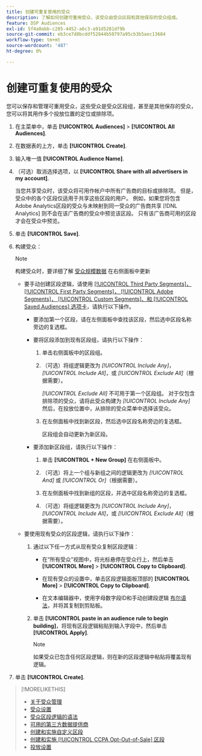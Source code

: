 ```yaml
---
title: 创建可重复使用的受众
description: 了解如何创建可重用受众，该受众由受众区段和其他保存的受众组成。
feature: DSP Audiences
exl-id: 5f4a0abb-c285-4452-a6c3-a91d5281df9b
source-git-commit: eb3ce7d8bcddf52844b50797a95cb3b5aec13684
workflow-type: tm+mt
source-wordcount: '487'
ht-degree: 0%

---
```


# 创建可重复使用的受众

<!-- "Saved audience" is used in UI (where?), but "saved" is a state, not a type. "Reusable audience" sounds better in a description. "Audience template" isn't right, either, since it implies you can edit it on the fly to create a new, different audience. Some other term? -->

您可以保存和管理可重用受众，这些受众是受众区段组，甚至是其他保存的受众，您可以将其用作多个投放位置的定位或排除项。

1. 在主菜单中，单击 **[!UICONTROL Audiences]** > **[!UICONTROL All Audiences]**.

1. 在数据表的上方，单击 **[!UICONTROL Create]**.

1. 输入唯一值 **[!UICONTROL Audience Name]**.

1. （可选）取消选择选项，以 **[!UICONTROL Share with all advertisers in my account]**.

   当您共享受众时，该受众将可用作帐户中所有广告商的目标或排除项。 但是，受众中的各个区段仅适用于共享这些区段的用户。 例如，如果您将包含Adobe Analytics区段的受众与未映射到同一受众的广告商共享 [!DNL Analytics] 则不会在该广告商的受众中预览该区段。 只有该广告商可用的区段才会在受众中预览。

1. 单击 **[!UICONTROL Save]**.

1. 构建受众：

   >[!NOTE]
   >
   >构建受众时，要详细了解 [受众规模数据](audience-about.md) 在右侧面板中更新

   * 要手动创建区段逻辑，请使用 [[!UICONTROL Third Party Segments]， [!UICONTROL First Party Segments]， [!UICONTROL Adobe Segments]， [!UICONTROL Custom Segments]、和 [!UICONTROL Saved Audiences] 选项卡](audience-settings.md)，请执行以下操作。

      * 要添加第一个区段，请在左侧面板中查找该区段，然后选中区段名称旁边的复选框。

      * 要将区段添加到现有区段组，请执行以下操作：

         1. 单击右侧面板中的区段组。

         1. （可选）将组逻辑更改为 *[!UICONTROL Include Any]*， *[!UICONTROL Include All]*，或 *[!UICONTROL Exclude All]*（根据需要）。

            *[!UICONTROL Exclude All]* 不可用于第一个区段组。 对于仅包含排除项的受众，请将此受众构建为 *[!UICONTROL Include Any]* 然后，在投放位置中，从排除的受众菜单中选择该受众。

         1. 在左侧面板中找到新区段，然后选中区段名称旁边的复选框。

            区段组会自动更新为新区段。

      * 要添加新区段组，请执行以下操作：

         1. 单击 **[!UICONTROL + New Group]** 在右侧面板中。

         1. （可选）将上一个组与新组之间的逻辑更改为 *[!UICONTROL And]* 或 *[!UICONTROL Or]*（根据需要）。

         1. 在左侧面板中找到新组的区段，并选中区段名称旁边的复选框。

         1. （可选）将组逻辑更改为 *[!UICONTROL Include Any]*， *[!UICONTROL Include All]*，或 *[!UICONTROL Exclude All]*（根据需要）。

   * 要使用现有受众的区段逻辑，请执行以下操作：

      1. 通过以下任一方式从现有受众复制区段逻辑：

         * 在“所有受众”视图中，将光标悬停在受众行上，然后单击 **[!UICONTROL More]** > **[!UICONTROL Copy to Clipboard]**.

         * 在现有受众的设置中，单击区段逻辑面板顶部的 **[!UICONTROL More]** > **[!UICONTROL Copy to Clipboard]**.

         * 在文本编辑器中，使用字母数字段ID和手动创建段逻辑 [布尔语法](audience-segment-logic-syntax.md)，并将其复制到剪贴板。

      1. 单击 **[!UICONTROL paste in an audience rule to begin building]**，将现有区段逻辑粘贴到输入字段中，然后单击 **[!UICONTROL Apply]**.

         >[!NOTE]
         >
         >如果受众已包含任何区段逻辑，则在新的区段逻辑中粘贴将覆盖现有逻辑。

1. 单击 **[!UICONTROL Create]**.

>[!MORELIKETHIS]
>
>* [关于受众管理](audience-about.md)
>* [受众设置](audience-settings.md)
>* [受众区段逻辑的语法](audience-segment-logic-syntax.md)
>* [可用的第三方数据提供商](third-party-data-providers.md)
>* [创建和实施自定义区段](custom-segment-create.md)
>* [创建和实施 [!UICONTROL CCPA Opt-Out-of-Sale] 区段](ccpa-opt-out-segment-create.md)
>* [投放设置](/help/dsp/campaign-management/placements/placement-settings.md)
